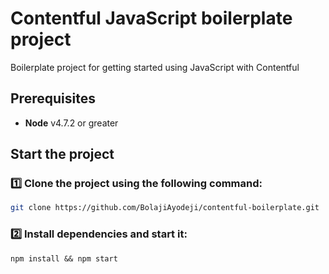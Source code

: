 # Contentful JavaScript boilerplate project

Boilerplate project for getting started using JavaScript with Contentful

## Prerequisites

-   **Node** v4.7.2 or greater

## Start the project

### :one: Clone the project using the following command:

```bash
git clone https://github.com/BolajiAyodeji/contentful-boilerplate.git
```
### :two: Install dependencies and start it:

```shell
npm install && npm start
```
